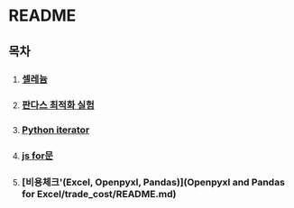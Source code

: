 # README

## 목차

1. ### [셀레늄](Selenium/LoginBot/README.md)

1. ### [판다스 최적화 실험](Pandas/speed_test/README.md)

1. ### [Python iterator](Python/iterator/README.md)

1. ### [js for문](JS/for/README.md)

5. ### [비용체크'(Excel, Openpyxl, Pandas)](Openpyxl and Pandas for Excel/trade_cost/README.md)
